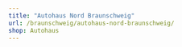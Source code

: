 ```yaml
---
title: "Autohaus Nord Braunschweig"
url: /braunschweig/autohaus-nord-braunschweig/
shop: Autohaus
---
```

